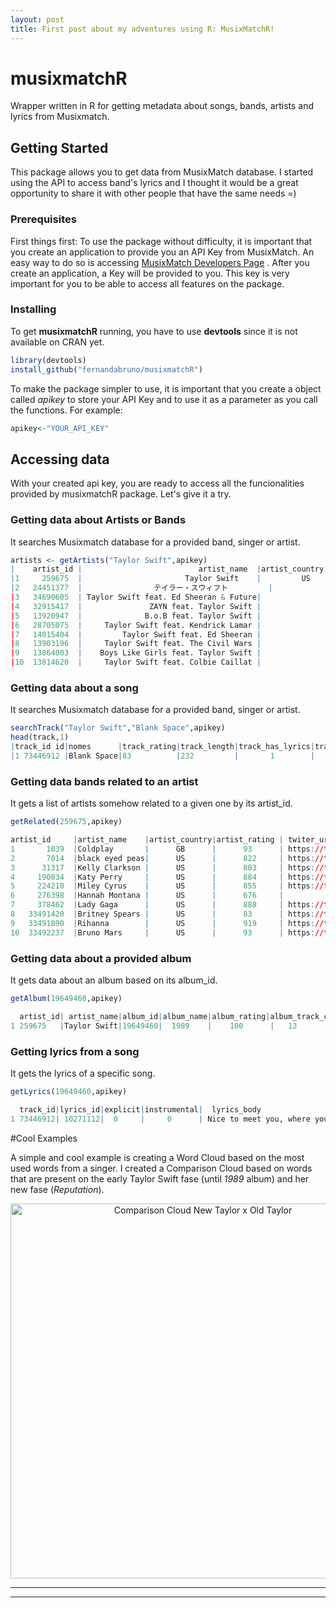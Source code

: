 ```yaml
---
layout: post
title: First post about my adventures using R: MusixMatchR!
---
```


# musixmatchR
Wrapper written in R for getting metadata about songs, bands, artists and lyrics from Musixmatch.

## Getting Started

This package allows you to get data from MusixMatch database. I started using the API to access band's lyrics and I thought it would be a great opportunity to share it with other people that have the same needs =)


### Prerequisites

First things first: To use the package without difficulty, it is important that you create an application to provide you an API Key from MusixMatch. 
An easy way to do so is accessing [MusixMatch Developers Page](https://developer.musixmatch.com/admin/applications) . After you create an application, a Key will be provided to you. 
This key is very important for you to be able to access all features on the package.

### Installing
To get **musixmatchR** running, you have to use **devtools** since it is not available on CRAN yet.

```r
library(devtools)
install_github("fernandabruno/musixmatchR")
```
To make the package simpler to use, it is important that you create a object called *apikey* to store your API Key and to use it as a parameter as you call the functions.
For example:

```r
apikey<-"YOUR_API_KEY"
```

## Accessing data
With your created api key, you are ready to access all the funcionalities provided by musixmatchR package. 
Let's give it a try.

### Getting data about Artists or Bands

It searches Musixmatch database for a provided band, singer or artist.

```r
artists <- getArtists("Taylor Swift",apikey)
|    artist_id |                          artist_name  |artist_country|artist_rating|twiter_url
|1     259675  |                       Taylor Swift    |         US   |        95   |https://twitter.com/taylorswift13
|2   24451377  |                テイラー・スウィフト         |              |        17   |
|3   34690605  | Taylor Swift feat. Ed Sheeran & Future|              |        61   |
|4   32915417  |               ZAYN feat. Taylor Swift |              |        61   |
|5   13920947  |              B.o.B feat. Taylor Swift |              |        39   |
|6   28705075  |     Taylor Swift feat. Kendrick Lamar |              |        45   |
|7   14015404  |         Taylor Swift feat. Ed Sheeran |              |        45   |
|8   13903196  |     Taylor Swift feat. The Civil Wars |              |        45   |
|9   13864003  |    Boys Like Girls feat. Taylor Swift |              |        40   |
|10  13814620  |     Taylor Swift feat. Colbie Caillat |              |        31   |                        
```
### Getting data about a song

It searches Musixmatch database for a provided band, singer or artist.

```r
searchTrack("Taylor Swift","Blank Space",apikey)
head(track,1)
|track_id id|nomes      |track_rating|track_length|track_has_lyrics|track_richsync|track_numfavs|album_name|track_release1 
|1 73446912 |Blank Space|83          |232         |       1        |             1|       118931|     1989 |2014-01-01T00:00:00Z
```

### Getting data bands related to an artist

It gets a list of artists somehow related to a given one by its artist_id.

```r
getRelated(259675,apikey)

artist_id     |artist_name    |artist_country|artist_rating | twiter_url
1       1039  |Coldplay       |      GB      |      93      | https://twitter.com/coldplay
2       7014  |black eyed peas|      US      |      822     | https://twitter.com/bep
3      31317  |Kelly Clarkson |      US      |      803     | https://twitter.com/kelly_clarkson
4     190034  |Katy Perry     |      US      |      884     | https://twitter.com/katyperry
5     224210  |Miley Cyrus    |      US      |      855     | https://twitter.com/mileycyrus
6     276398  |Hannah Montana |      US      |      676     |                    
7     378462  |Lady Gaga      |      US      |      888     | https://twitter.com/ladygaga  
8   33491420  |Britney Spears |      US      |      83      | https://twitter.com/britneyspears
9   33491890  |Rihanna        |      US      |      919     | https://twitter.com/rihanna 
10  33492237  |Bruno Mars     |      US      |      93      | https://twitter.com/BRUNOMARS 
```

### Getting data about a provided album
It gets data about an album based on its album_id.

```r
getAlbum(19649460,apikey)

  artist_id| artist_name|album_id|album_name|album_rating|album_track_count|album_release_date|album_label             
1 259675   |Taylor Swift|19649460|  1989    |    100      |   13            |2014-01-01       |Album Universal Music Group International
```

### Getting lyrics from a song

It gets the lyrics of a specific song.

```r
getLyrics(19649460,apikey)

  track_id|lyrics_id|explicit|instrumental|  lyrics_body
1 73446912| 10271112|  0     |     0      | Nice to meet you, where you been? I could show you incredible things Magic, madness, heaven, sin Saw you there and I thought "Oh, my God, look at that face!" You look like my next mistake Love's a game, wanna play?  New money, suit and tie I can read you like a magazine Ain't it funny? Rumors fly And I know you heard about me So hey, let's be friends I'm dying to see how this one ends Grab your passport and my hand I can make the bad guys good for a weekend  So it's gonna be forever Or it's gonna go down in flames You can tell me when it's over If the high was worth the pain Got a long list of ex-lovers They'll tell you I'm insane 'Cause you know I love the players And you love the game  'Cause we're young and we're reckless We'll take this way too far It'll leave you breathless Or with a nasty scar Got a long list of ex-lovers ...  ******* This Lyrics is NOT for Commercial use ******* (1409617466548)
```
#Cool Examples

A simple and cool example is creating a Word Cloud based on the most used words from a singer. 
I created a Comparison Cloud based on words that are present on the early Taylor Swift fase (until *1989* album) and her new fase (*Reputation*).

<center><img src="fernandabruno.github.io/images/taylorcloud.png" alt="Comparison Cloud New Taylor x Old Taylor" style="width: 600px;"/></center>


----
****
